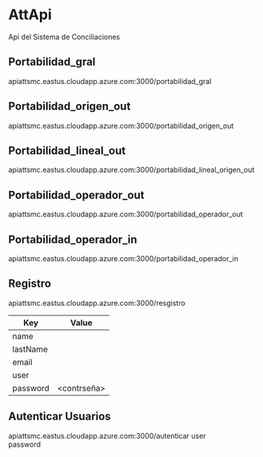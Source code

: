 # AttApi
Api del Sistema de Conciliaciones

## Portabilidad_gral

apiattsmc.eastus.cloudapp.azure.com:3000/portabilidad_gral

## Portabilidad_origen_out

apiattsmc.eastus.cloudapp.azure.com:3000/portabilidad_origen_out

## Portabilidad_lineal_out

apiattsmc.eastus.cloudapp.azure.com:3000/portabilidad_lineal_origen_out

## Portabilidad_operador_out

apiattsmc.eastus.cloudapp.azure.com:3000/portabilidad_operador_out

## Portabilidad_operador_in
apiattsmc.eastus.cloudapp.azure.com:3000/portabilidad_operador_in

## Registro
apiattsmc.eastus.cloudapp.azure.com:3000/resgistro

| Key      | Value       |
|----------|-------------|
| name     | <nombre>    |
| lastName | <apellido>  |
| email    | <correo>    |
| user     | <usuario>   |
| password | <contrseña> |


## Autenticar Usuarios
apiattsmc.eastus.cloudapp.azure.com:3000/autenticar
user  
password



